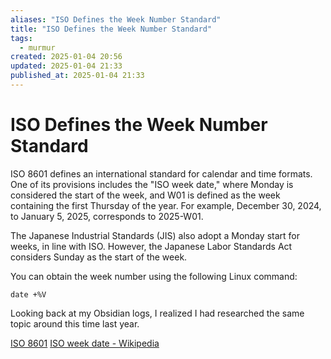 ```yaml
---
aliases: "ISO Defines the Week Number Standard"
title: "ISO Defines the Week Number Standard"
tags:
  - murmur
created: 2025-01-04 20:56
updated: 2025-01-04 21:33
published_at: 2025-01-04 21:33
---
```

# ISO Defines the Week Number Standard
ISO 8601 defines an international standard for calendar and time formats. One of its provisions includes the "ISO week date," where Monday is considered the start of the week, and W01 is defined as the week containing the first Thursday of the year. For example, December 30, 2024, to January 5, 2025, corresponds to 2025-W01.

The Japanese Industrial Standards (JIS) also adopt a Monday start for weeks, in line with ISO. However, the Japanese Labor Standards Act considers Sunday as the start of the week.

You can obtain the week number using the following Linux command:
```
date +%V
```

Looking back at my Obsidian logs, I realized I had researched the same topic around this time last year.


[ISO 8601](https://www.iso.org/iso-8601-date-and-time-format.html)
[ISO week date - Wikipedia](https://en.wikipedia.org/wiki/ISO_week_date#:~:text=A%20precise%20date%20is%20specified,Monday%20and%20ending%20with%20Sunday.)